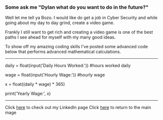 ### Some ask me "Dylan what do you want to do in the future?"
Well let me tell ya Bozo. I would like do get a job in Cyber Security and while going about my day to day grind, create a video game.

Frankly I still want to get rich and creating a video game is one of the best paths I see ahead for myself with my many good ideas.

To show off my amazing coding skills I've posted some advanced code below that performs advanced mathematical calculations.
___
daily = float(input('Daily Hours Worked:')) #hours worked daily

wage = float(input('Hourly Wage:')) #hourly wage

x = float((daily * wage) * 365)

print('Yearly Wage:', x)
___

Click [here](https://www.linkedin.com/in/dylancolbymay/) to check out my LinkedIn page
Click [here](README.md) to return to the main mage

